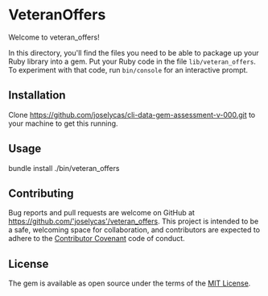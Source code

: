 # VeteranOffers

Welcome to veteran_offers!

In this directory, you'll find the files you need to be able to package up your Ruby library into a gem. Put your Ruby code in the file `lib/veteran_offers`. To experiment with that code, run `bin/console` for an interactive prompt.


## Installation

Clone https://github.com/joselycas/cli-data-gem-assessment-v-000.git to your machine to get this running.

## Usage
bundle install
./bin/veteran_offers


## Contributing

Bug reports and pull requests are welcome on GitHub at https://github.com/'joselycas'/veteran_offers. This project is intended to be a safe, welcoming space for collaboration, and contributors are expected to adhere to the [Contributor Covenant](http://contributor-covenant.org) code of conduct.

## License

The gem is available as open source under the terms of the [MIT License](https://opensource.org/licenses/MIT).
